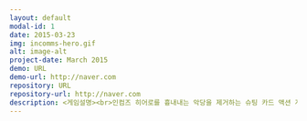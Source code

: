 ```yaml
---
layout: default
modal-id: 1
date: 2015-03-23
img: incomms-hero.gif
alt: image-alt
project-date: March 2015
demo: URL
demo-url: http://naver.com
repository: URL
repository-url: http://naver.com
description: <게임설명><br>인컴즈 히어로를 흉내내는 악당을 제거하는 슈팅 카드 액션 게임 <br><br><게임방법><br>마스크 속에 숨겨진 악당을 제거 하세요.<br>샷건으로 악당을 제거하는 파워풀한 액션<br>(악당을 잡을때마다 플레이 시간이 조금씩 늘어납니다.)
---
```

